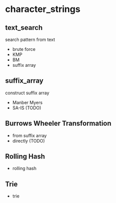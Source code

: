 # character_strings
## text_search
search pattern from text  
  - brute force
  - KMP
  - BM
  - suffix array

## suffix_array
construct suffix array
  - Manber Myers
  - SA-IS (TODO)

## Burrows Wheeler Transformation
  - from suffix array
  - directly (TODO)

## Rolling Hash
  - rolling hash

## Trie
  - trie
